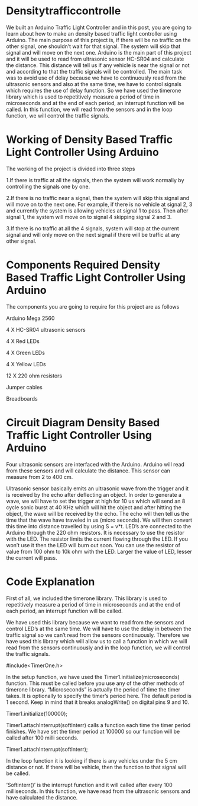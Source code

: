 # Densitytrafficcontrolle
We built an Arduino Traffic Light Controller and in this post, you are going to learn about how to make an density based traffic light controller using Arduino. The main purpose of this project is, if there will be no traffic on the other signal, one shouldn’t wait for that signal. The system will skip that signal and will move on the next one.
Arduino is the main part of this project and it will be used to read from ultrasonic sensor HC-SR04 and calculate the distance. This distance will tell us if any vehicle is near the signal or not and according to that the traffic signals will be controlled.
The main task was to avoid use of delay because we have to continuously read from the ultrasonic sensors and also at the same time, we have to control signals which requires the use of delay function.
So we have used the timerone library which is used to repetitively measure a period of time in microseconds and at the end of each period, an interrupt function will be called. In this function, we will read from the sensors and in the loop function, we will control the traffic signals.

# Working of Density Based Traffic Light Controller Using Arduino
The working of the project is divided into three steps

1.If there is traffic at all the signals, then the system will work normally by controlling the signals one by one.

2.If there is no traffic near a signal, then the system will skip this signal and will move on to the next one. For example, if there is no vehicle at signal 2, 3 and currently    the system is allowing vehicles at signal 1 to pass. Then after signal 1, the system will move on to signal 4 skipping signal 2 and 3.

3.If there is no traffic at all the 4 signals, system will stop at the current signal and will only move on the next signal if there will be traffic at any other signal.
# Components Required Density Based Traffic Light Controller Using Arduino
The components you are going to require for this project are as follows

Arduino Mega 2560

4 X HC-SR04 ultrasonic sensors

4 X Red LEDs

4 X Green LEDs

4 X Yellow LEDs

12 X 220 ohm resistors

Jumper cables

Breadboards
# Circuit Diagram Density Based Traffic Light Controller Using Arduino
Four ultrasonic sensors are interfaced with the Arduino. Arduino will read from these sensors and will calculate the distance. This sensor can measure from 2 to 400 cm.

Ultrasonic sensor basically emits an ultrasonic wave from the trigger and it is received by the echo after deflecting an object. In order to generate a wave, we will have to set the trigger at high for 10 us which will send an 8 cycle sonic burst at 40 KHz which will hit the object and after hitting the object, the wave will be received by the echo. The echo will then tell us the time that the wave have traveled in us (micro seconds). We will then convert this time into distance travelled by using S = v*t.
LED’s are connected to the Arduino through the 220 ohm resistors. It is necessary to use the resistor with the LED. The resistor limits the current flowing through the LED. If you won’t use it then the LED will burn out soon. You can use the resistor of value from 100 ohm to 10k ohm with the LED. Larger the value of LED, lesser the current will pass.
# Code Explanation
First of all, we included the timerone library. This library is used to repetitively measure a period of time in microseconds and at the end of each period, an interrupt function will be called.

We have used this library because we want to read from the sensors and control LED’s at the same time. We will have to use the delay in between the traffic signal so we can’t read from the sensors continuously. Therefore we have used this library which will allow us to call a function in which we will read from the sensors continuously and in the loop function, we will control the traffic signals.

#include<TimerOne.h>

In the setup function, we have used the Timer1.initialize(microseconds) function. This must be called before you use any of the other methods of timerone library. “Microseconds” is actually the period of time the timer takes. It is optionally to specify the timer’s period here. The default period is 1 second. Keep in mind that it breaks analogWrite() on digital pins 9 and 10.

Timer1.initialize(100000);

Timer1.attachInterrupt(softInterr) calls a function each time the timer period finishes. We have set the timer period at 100000 so our function will be called after 100 milli seconds.

Timer1.attachInterrupt(softInterr);

In the loop function it is looking if there is any vehicles under the 5 cm distance or not. If there will be vehicle, then the function to that signal will be called.

‘Softinterr()’ is the interrupt function and it will called after every 100 milliseconds. In this function, we have read from the ultrasonic sensors and have calculated the distance.
